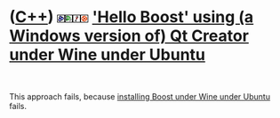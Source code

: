



 

 

 

 

 

([C++](Cpp.md)) ![Boost](PicBoost.png)![Qt Creator](PicQtCreator.png)![Wine](PicWine.png)![Ubuntu](PicUbuntu.png) ['Hello Boost' using (a Windows version of) Qt Creator under Wine under Ubuntu](CppHelloBoostQtCreatorWineUbuntu.md)
========================================================================================================================================================================================================================================

 

This approach fails, because [installing Boost under Wine under
Ubuntu](CppBoostInstallWineUbuntu.md) fails.

 

 

 

 

 





 



